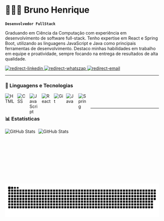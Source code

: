 # 👩🏻‍💻 Bruno Henrique

**`Desenvolvedor FullStack`**

Graduando em Ciência da Computação com experiência em desenvolvimento de software full-stack.
Tenho expertise em React e Spring Boot, utilizando as linguagens JavaScript e Java como principais
ferramentas de desenvolvimento. Destaco minhas habilidades em trabalho em equipe e proatividade,
sempre focando na entrega de resultados de alta qualidade.

<p align="left">
    <a href="https://www.linkedin.com/in/bruno-henriquef/">
        <img 
            alt="redirect-linkedin" 
            title="Perfil no linkedin" 
            src="https://custom-icon-badges.demolab.com/badge/-linkedin-blue?style=for-the-badge&logoColor=white&logo=linke"
        />
    </a>
    <a href="https://wa.me/5535991316083">
        <img 
            alt="redirect-whatszap" 
            title="Contato pelo whatszap" 
            src="https://custom-icon-badges.demolab.com/badge/-contato-darkgreen?style=for-the-badge&logoColor=white&logo=phone"
        />
    </a> 
    <a href="mailto:brunobhhf@gmail.com">
        <img 
            alt="redirect-email" 
            title="Contato pelo e-mail" 
            src="https://custom-icon-badges.demolab.com/badge/-email-darkorange?style=for-the-badge&logoColor=white&logo=email"
        />
    </a>
</p>

---

### 👾 Linguagens e Tecnologias

<img 
    align="left" 
    alt="HTML"
    title="HTML" 
    width="30px" 
    style="padding-right: 10px;" 
    src="https://cdn.jsdelivr.net/gh/devicons/devicon@latest/icons/html5/html5-original.svg" 
/>
<img 
    align="left" 
    alt="CSS" 
    title="CSS"
    width="30px" 
    style="padding-right: 10px;" 
    src="https://cdn.jsdelivr.net/gh/devicons/devicon@latest/icons/css3/css3-original.svg" 
/>
<img 
    align="left" 
    alt="JavaScript" 
    title="JavaScript"
    width="30px" 
    style="padding-right: 10px;" 
    src="https://cdn.jsdelivr.net/gh/devicons/devicon@latest/icons/javascript/javascript-original.svg" 
/>
<img 
    align="left" 
    alt="React"
    title="React" 
    width="30px" 
    style="padding-right: 10px;" 
    src="https://cdn.jsdelivr.net/gh/devicons/devicon@latest/icons/react/react-original.svg" 
/>
<img 
    align="left" 
    alt="Git" 
    title="Git"
    width="30px" 
    style="padding-right: 10px;" 
    src="https://cdn.jsdelivr.net/gh/devicons/devicon@latest/icons/git/git-original.svg" 
/>
<img
    align="left"
    alt="Java"
    title="Java"
    width="30px"
    style="padding-right: 10px;"
    src="https://cdn.jsdelivr.net/gh/devicons/devicon@latest/icons/java/java-original.svg"
/>
<img
    align="left"
    alt="Spring"
    title="Java"
    width="30px"
    style="padding-right: 10px;"
    src="https://cdn.jsdelivr.net/gh/devicons/devicon@latest/icons/spring/spring-original.svg"
/>

<br/>
<br/>

---

### 📊 Estatísticas

<p>
  <img 
    align="left" 
    alt="GitHub Stats" 
    height="180" 
    style="padding-right: 10px;" 
    src="https://github-readme-stats.vercel.app/api?username=bruno7k&theme=dark&show_icons=true&hide_border=true&count_private=true" 
  />

<img 
      align="left" 
      alt="GitHub Stats" 
      height="180" 
      src="https://github-readme-stats.vercel.app/api/top-langs/?username=bruno7k&theme=dark&show_icons=true&hide_border=true&layout=compact" 
  />
</p>

###

<img src="https://raw.githubusercontent.com/bruno7k/bruno7k/output/snake.svg" alt="Snake animation" />

###
